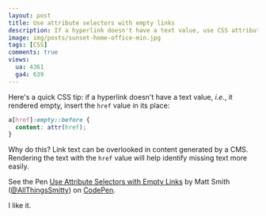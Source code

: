 ```yaml
---
layout: post
title: Use attribute selectors with empty links
description: If a hyperlink doesn't have a text value, use CSS attribute selectors to insert the href value in its place.
image: img/posts/sunset-home-office-min.jpg
tags: [CSS]
comments: true
views:
  ua: 4361
  ga4: 639
---
```


Here's a quick CSS tip: if a hyperlink doesn't have a text value, _i.e._, it rendered empty, insert the `href` value in its place:


```css
a[href]:empty::before {
  content: attr(href);
}
```
Why do this? Link text can be overlooked in content generated by a CMS. Rendering the text with the `href` value will help identify missing text more easily.

<div class="embed">
  <p class="codepen" data-height="450" data-slug-hash="zBzXRx" data-default-tab="result" data-user="AllThingsSmitty" data-embed-version="2" data-pen-title="Use Attribute Selectors with Empty Links" class="codepen">See the Pen <a href="http://codepen.io/AllThingsSmitty/pen/zBzXRx/">Use Attribute Selectors with Empty Links</a> by Matt Smith (<a href="http://codepen.io/AllThingsSmitty">@AllThingsSmitty</a>) on <a href="http://codepen.io">CodePen</a>.</p>
  <script async src="https://production-assets.codepen.io/assets/embed/ei.js"></script>
</div>

I like it.
